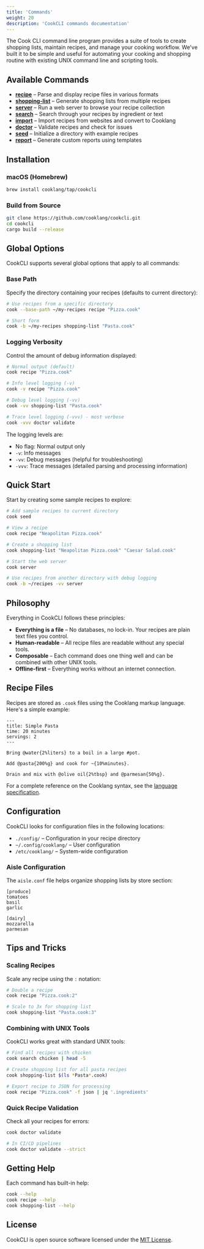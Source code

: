 ```yaml
---
title: 'Commands'
weight: 20
description: 'CookCLI commands documentation'
---
```


The Cook CLI command line program provides a suite of tools to create shopping lists, maintain recipes, and manage your cooking workflow. We've built it to be simple and useful for automating your cooking and shopping routine with existing UNIX command line and scripting tools.

## Available Commands

* **[recipe](recipe/)** – Parse and display recipe files in various formats
* **[shopping-list](shopping-list/)** – Generate shopping lists from multiple recipes
* **[server](server/)** – Run a web server to browse your recipe collection
* **[search](search/)** – Search through your recipes by ingredient or text
* **[import](import/)** – Import recipes from websites and convert to Cooklang
* **[doctor](doctor/)** – Validate recipes and check for issues
* **[seed](seed/)** – Initialize a directory with example recipes
* **[report](report/)** – Generate custom reports using templates

## Installation

### macOS (Homebrew)
```bash
brew install cooklang/tap/cookcli
```

### Build from Source
```bash
git clone https://github.com/cooklang/cookcli.git
cd cookcli
cargo build --release
```

## Global Options

CookCLI supports several global options that apply to all commands:

### Base Path
Specify the directory containing your recipes (defaults to current directory):

```bash
# Use recipes from a specific directory
cook --base-path ~/my-recipes recipe "Pizza.cook"

# Short form
cook -b ~/my-recipes shopping-list "Pasta.cook"
```

### Logging Verbosity
Control the amount of debug information displayed:

```bash
# Normal output (default)
cook recipe "Pizza.cook"

# Info level logging (-v)
cook -v recipe "Pizza.cook"

# Debug level logging (-vv)
cook -vv shopping-list "Pasta.cook"

# Trace level logging (-vvv) - most verbose
cook -vvv doctor validate
```

The logging levels are:
* No flag: Normal output only
* `-v`: Info messages
* `-vv`: Debug messages (helpful for troubleshooting)
* `-vvv`: Trace messages (detailed parsing and processing information)

## Quick Start

Start by creating some sample recipes to explore:

```bash
# Add sample recipes to current directory
cook seed

# View a recipe
cook recipe "Neapolitan Pizza.cook"

# Create a shopping list
cook shopping-list "Neapolitan Pizza.cook" "Caesar Salad.cook"

# Start the web server
cook server

# Use recipes from another directory with debug logging
cook -b ~/recipes -vv server
```

## Philosophy

Everything in CookCLI follows these principles:

* **Everything is a file** – No databases, no lock-in. Your recipes are plain text files you control.
* **Human-readable** – All recipe files are readable without any special tools.
* **Composable** – Each command does one thing well and can be combined with other UNIX tools.
* **Offline-first** – Everything works without an internet connection.

## Recipe Files

Recipes are stored as `.cook` files using the Cooklang markup language. Here's a simple example:

```cooklang
---
title: Simple Pasta
time: 20 minutes
servings: 2
---

Bring @water{2%liters} to a boil in a large #pot.

Add @pasta{200%g} and cook for ~{10%minutes}.

Drain and mix with @olive oil{2%tbsp} and @parmesan{50%g}.
```

For a complete reference on the Cooklang syntax, see the [language specification](https://cooklang.org/docs/spec).

## Configuration

CookCLI looks for configuration files in the following locations:

* `./config/` – Configuration in your recipe directory
* `~/.config/cooklang/` – User configuration
* `/etc/cooklang/` – System-wide configuration

### Aisle Configuration

The `aisle.conf` file helps organize shopping lists by store section:

```
[produce]
tomatoes
basil
garlic

[dairy]
mozzarella
parmesan
```

## Tips and Tricks

### Scaling Recipes

Scale any recipe using the `:` notation:

```bash
# Double a recipe
cook recipe "Pizza.cook:2"

# Scale to 3x for shopping list
cook shopping-list "Pasta.cook:3"
```

### Combining with UNIX Tools

CookCLI works great with standard UNIX tools:

```bash
# Find all recipes with chicken
cook search chicken | head -5

# Create shopping list for all pasta recipes
cook shopping-list $(ls *Pasta*.cook)

# Export recipe to JSON for processing
cook recipe "Pizza.cook" -f json | jq '.ingredients'
```

### Quick Recipe Validation

Check all your recipes for errors:

```bash
cook doctor validate

# In CI/CD pipelines
cook doctor validate --strict
```

## Getting Help

Each command has built-in help:

```bash
cook --help
cook recipe --help
cook shopping-list --help
```

## License

CookCLI is open source software licensed under the [MIT License](https://github.com/cooklang/cookcli/blob/main/LICENSE).
